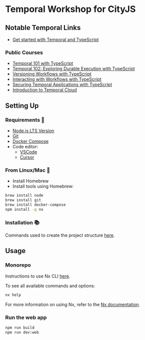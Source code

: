 # Temporal Workshop for CityJS

## Notable Temporal Links

- [Get started with Temporal and TypeScript]()

### Public Courses

- [Temporal 101 with TypeScript](https://temporal.talentlms.com/catalog/info/id:135)
- [Temporal 102: Exploring Durable Execution with TypeScript](https://temporal.talentlms.com/catalog/info/id:165)
- [Versioning Workflows with TypeScript](https://temporal.talentlms.com/catalog/info/id:171)
- [Interacting with Workflows with TypeScript](https://temporal.talentlms.com/catalog/info/id:207)
- [Securing Temporal Applications with TypeScript](https://temporal.talentlms.com/catalog/info/id:211)
- [Introduction to Temporal Cloud](https://temporal.talentlms.com/catalog/info/id:144)


## Setting Up

### Requirements 🧰

- [Node.js LTS Version](https://nodejs.org)
- [Git](https://git-scm.com/downloads)
- [Docker Compose](https://docs.docker.com/compose/install)
- Code editor: 
  - [VSCode](https://code.visualstudio.com/)
  - [Cursor](https://www.cursor.com/)

### From Linux/Mac 

- Install Homebrew
- Install tools using Homebrew:
```sh
brew install node
brew install git
brew install docker-compose
npm install -g nx
```

### Installation 📚

Commands used to create the project structure [here](./docs/INSTRUCTIONS_README.md).

## Usage

### Monorepo

Instructions to use Nx CLI [here](./docs/NX_README.md).

To see all available commands and options:
```sh
nx help
```

For more information on using Nx, refer to the [Nx documentation](https://nx.dev/getting-started/intro).

### Run the web app

```sh
npm run build
npm run dev:web
```


